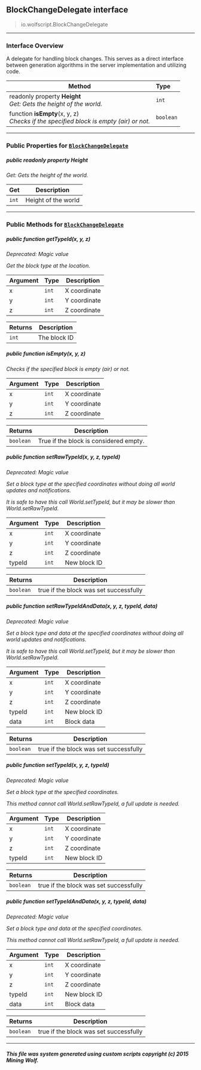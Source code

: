 ## BlockChangeDelegate __interface__

>io.wolfscript.BlockChangeDelegate

---

### Interface Overview

A delegate for handling block changes. This serves as a direct interface between generation algorithms in the server implementation and utilizing code.

Method | Type   
--- | :--- 
 readonly property __Height__ <br> _Get: Gets the height of the world._ | `int`
 function __isEmpty__(x, y, z) <br> _Checks if the specified block is empty (air) or not._ | `boolean`



---


### Public Properties for [`BlockChangeDelegate`](BlockChangeDelegate.md)

##### <a id='height'></a>public  readonly property __Height__

_Get: Gets the height of the world._

Get | Description
--- | --- 
`int` | Height of the world



---

### Public Methods for [`BlockChangeDelegate`](BlockChangeDelegate.md)

##### <a id='gettypeid'></a>public  function __getTypeId__(x, y, z)
_Deprecated: Magic value_

_Get the block type at the location._

Argument | Type | Description  
--- | --- | --- 
x | `int` | X coordinate
y | `int` | Y coordinate
z | `int` | Z coordinate

Returns | Description
--- | --- 
`int` | The block ID


##### <a id='isempty'></a>public  function __isEmpty__(x, y, z)

_Checks if the specified block is empty (air) or not._

Argument | Type | Description  
--- | --- | --- 
x | `int` | X coordinate
y | `int` | Y coordinate
z | `int` | Z coordinate

Returns | Description
--- | --- 
`boolean` | True if the block is considered empty.


##### <a id='setrawtypeid'></a>public  function __setRawTypeId__(x, y, z, typeId)
_Deprecated: Magic value_

_Set a block type at the specified coordinates without doing all world updates and notifications. <p> It is safe to have this call World.setTypeId, but it may be slower than World.setRawTypeId._

Argument | Type | Description  
--- | --- | --- 
x | `int` | X coordinate
y | `int` | Y coordinate
z | `int` | Z coordinate
typeId | `int` | New block ID

Returns | Description
--- | --- 
`boolean` | true if the block was set successfully


##### <a id='setrawtypeidanddata'></a>public  function __setRawTypeIdAndData__(x, y, z, typeId, data)
_Deprecated: Magic value_

_Set a block type and data at the specified coordinates without doing all world updates and notifications. <p> It is safe to have this call World.setTypeId, but it may be slower than World.setRawTypeId._

Argument | Type | Description  
--- | --- | --- 
x | `int` | X coordinate
y | `int` | Y coordinate
z | `int` | Z coordinate
typeId | `int` | New block ID
data | `int` | Block data

Returns | Description
--- | --- 
`boolean` | true if the block was set successfully


##### <a id='settypeid'></a>public  function __setTypeId__(x, y, z, typeId)
_Deprecated: Magic value_

_Set a block type at the specified coordinates. <p> This method cannot call World.setRawTypeId, a full update is needed._

Argument | Type | Description  
--- | --- | --- 
x | `int` | X coordinate
y | `int` | Y coordinate
z | `int` | Z coordinate
typeId | `int` | New block ID

Returns | Description
--- | --- 
`boolean` | true if the block was set successfully


##### <a id='settypeidanddata'></a>public  function __setTypeIdAndData__(x, y, z, typeId, data)
_Deprecated: Magic value_

_Set a block type and data at the specified coordinates. <p> This method cannot call World.setRawTypeId, a full update is needed._

Argument | Type | Description  
--- | --- | --- 
x | `int` | X coordinate
y | `int` | Y coordinate
z | `int` | Z coordinate
typeId | `int` | New block ID
data | `int` | Block data

Returns | Description
--- | --- 
`boolean` | true if the block was set successfully


---


##### This file was system generated using custom scripts copyright (c) 2015 Mining Wolf.
	

